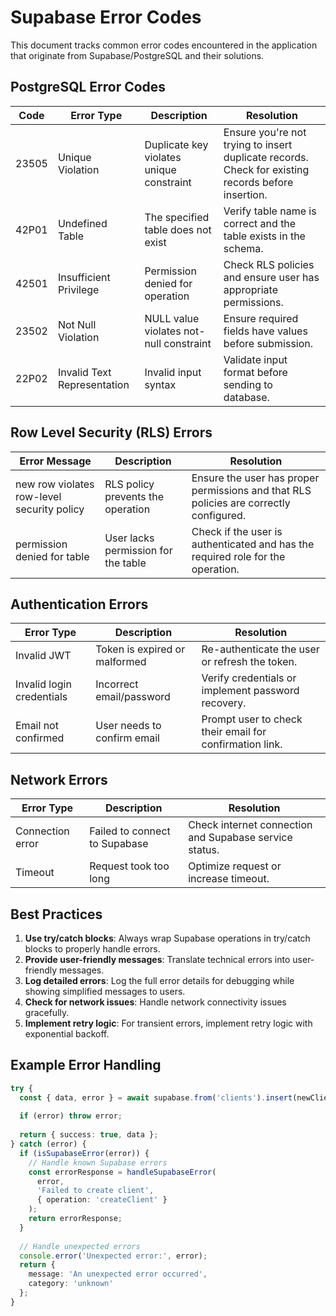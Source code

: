 
# Supabase Error Codes

This document tracks common error codes encountered in the application that originate from Supabase/PostgreSQL and their solutions.

## PostgreSQL Error Codes

| Code    | Error Type                | Description                                  | Resolution |
|---------|---------------------------|----------------------------------------------|------------|
| 23505   | Unique Violation          | Duplicate key violates unique constraint     | Ensure you're not trying to insert duplicate records. Check for existing records before insertion. |
| 42P01   | Undefined Table           | The specified table does not exist           | Verify table name is correct and the table exists in the schema. |
| 42501   | Insufficient Privilege    | Permission denied for operation              | Check RLS policies and ensure user has appropriate permissions. |
| 23502   | Not Null Violation        | NULL value violates not-null constraint      | Ensure required fields have values before submission. |
| 22P02   | Invalid Text Representation | Invalid input syntax                       | Validate input format before sending to database. |

## Row Level Security (RLS) Errors

| Error Message                         | Description                                | Resolution |
|---------------------------------------|--------------------------------------------|------------|
| new row violates row-level security policy | RLS policy prevents the operation     | Ensure the user has proper permissions and that RLS policies are correctly configured. |
| permission denied for table           | User lacks permission for the table        | Check if the user is authenticated and has the required role for the operation. |

## Authentication Errors

| Error Type          | Description                                | Resolution |
|---------------------|--------------------------------------------|------------|
| Invalid JWT         | Token is expired or malformed              | Re-authenticate the user or refresh the token. |
| Invalid login credentials | Incorrect email/password             | Verify credentials or implement password recovery. |
| Email not confirmed | User needs to confirm email                | Prompt user to check their email for confirmation link. |

## Network Errors

| Error Type          | Description                                | Resolution |
|---------------------|--------------------------------------------|------------|
| Connection error    | Failed to connect to Supabase              | Check internet connection and Supabase service status. |
| Timeout             | Request took too long                      | Optimize request or increase timeout. |

## Best Practices

1. **Use try/catch blocks**: Always wrap Supabase operations in try/catch blocks to properly handle errors.
2. **Provide user-friendly messages**: Translate technical errors into user-friendly messages.
3. **Log detailed errors**: Log the full error details for debugging while showing simplified messages to users.
4. **Check for network issues**: Handle network connectivity issues gracefully.
5. **Implement retry logic**: For transient errors, implement retry logic with exponential backoff.

## Example Error Handling

```typescript
try {
  const { data, error } = await supabase.from('clients').insert(newClient);
  
  if (error) throw error;
  
  return { success: true, data };
} catch (error) {
  if (isSupabaseError(error)) {
    // Handle known Supabase errors
    const errorResponse = handleSupabaseError(
      error, 
      'Failed to create client',
      { operation: 'createClient' }
    );
    return errorResponse;
  }
  
  // Handle unexpected errors
  console.error('Unexpected error:', error);
  return { 
    message: 'An unexpected error occurred', 
    category: 'unknown' 
  };
}
```
